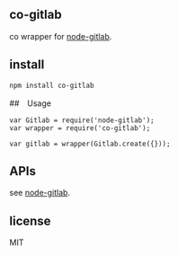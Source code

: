 co-gitlab
----------

co wrapper for [node-gitlab](https://github.com/repo-utils/gitlab).

## install

```
npm install co-gitlab
```

##　Usage

```
var Gitlab = require('node-gitlab');
var wrapper = require('co-gitlab');

var gitlab = wrapper(Gitlab.create({}));
```

## APIs

see [node-gitlab](https://github.com/repo-utils/gitlab).

## license

MIT
